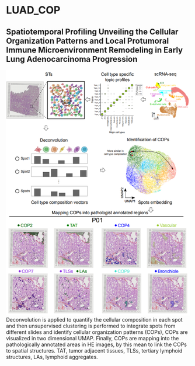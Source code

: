 # LUAD_COP
## Spatiotemporal Profiling Unveiling the Cellular Organization Patterns and Local Protumoral Immune Microenvironment Remodeling in Early Lung Adenocarcinoma Progression
![Analysis pipeline](https://github.com/haojiechen94/LUAD_COPs/blob/master/images/analysis_pipeline.png)
Deconvolution is applied to quantify the cellular composition in each spot and then unsupervised clustering is performed to integrate spots from different slides and identify cellular organization patterns (COPs), COPs are visualized in two dimensional UMAP. Finally, COPs are mapping into the pathologically annotated areas in HE images, by this mean to link the COPs to spatial structures. TAT, tumor adjacent tissues, TLSs, tertiary lymphoid structures, LAs, lymphoid aggregates.
